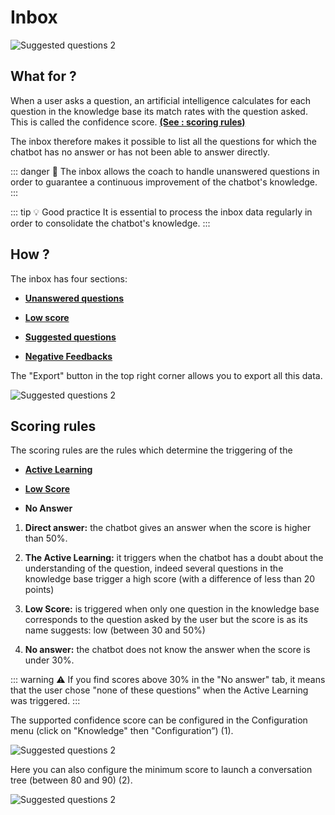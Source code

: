 # Inbox

<div class="image_center">
  <img :src="$withBase('/assets/img/en/inbox/inbox1.png')" alt="Suggested questions 2">
</div>


## What for ?


When a user asks a question, an artificial intelligence calculates for each
question in the knowledge base its match rates with the question asked. This is
called the confidence score. [**(See : scoring rules)**](/en/articles/inbox/scoring_rules.html)

The inbox therefore makes it possible to list all the questions for which the
chatbot has no answer or has not been able to answer directly.

::: danger 🔴
The inbox allows the coach to handle unanswered questions in order to
guarantee a continuous improvement of the chatbot's knowledge.
:::

::: tip 💡️ Good practice
It is essential to process the inbox data regularly in order to
consolidate the chatbot's knowledge.
:::

## How ?


The inbox has four sections:

-   [**Unanswered questions**](/en/articles/inbox/unanswered_questions.html)

-   [**Low score**](/en/articles/inbox/low_score.html)

-   [**Suggested questions**](/en/articles/inbox/suggested_questions.html)

-   [**Negative Feedbacks**](/en/articles/inbox/negative_feedbacks.html) 

The "Export" button in the top right corner allows you to export all this data.

<div class="image_center">
  <img :src="$withBase('/assets/img/en/inbox/inbox2.png')" alt="Suggested questions 2">
</div>



## Scoring rules

The scoring rules are the rules which determine the triggering of the

-   [**Active Learning**](/en/articles/tools/active_learning.html)

-   [**Low Score**](/en/articles/inbox/low_score.html)

-   **No Answer**

1.  **Direct answer:** the chatbot gives an answer when the score is higher than
    50%.

2.  **The Active Learning:** it triggers when the chatbot has a doubt about the
    understanding of the question, indeed several questions in the knowledge
    base trigger a high score (with a difference of less than 20 points)

3.  **Low Score:** is triggered when only one question in the knowledge base
    corresponds to the question asked by the user but the score is as its name
    suggests: low (between 30 and 50%)

4.  **No answer:** the chatbot does not know the answer when the score is under
    30%.

::: warning ⚠️
If you find scores above 30% in the "No answer" tab, it means that the user
chose "none of these questions" when the Active Learning was triggered.
:::

The supported confidence score can be configured in the Configuration menu
(click on "Knowledge" then "Configuration”) (1).

<div class="image_center">
  <img :src="$withBase('/assets/img/en/inbox/inbox3.png')" alt="Suggested questions 2">
</div>



Here you can also configure the minimum score to launch a conversation tree
(between 80 and 90) (2).

<div class="image_center">
  <img :src="$withBase('/assets/img/en/inbox/inbox4.png')" alt="Suggested questions 2">
</div>


